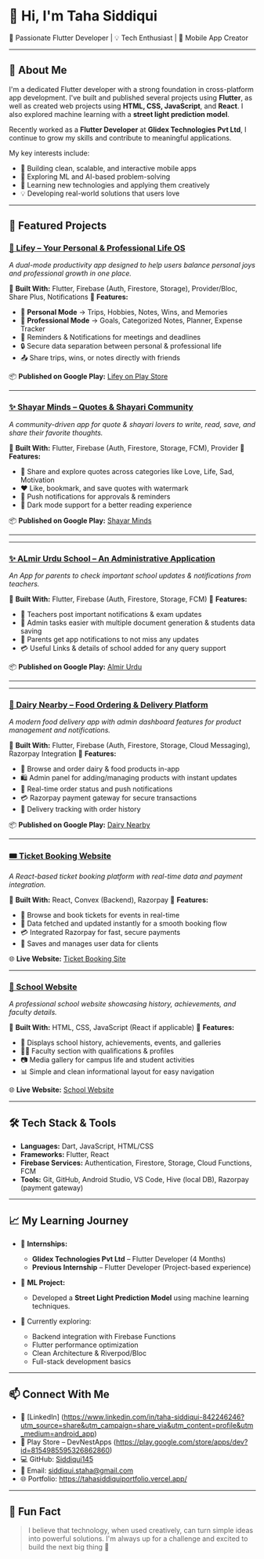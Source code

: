 # 👋 Hi, I'm Taha Siddiqui

🚀 Passionate Flutter Developer | 💡 Tech Enthusiast | 📱 Mobile App Creator

---

## 🌟 About Me

I'm a dedicated Flutter developer with a strong foundation in cross-platform app development. I've built and published several projects using **Flutter**, as well as created web projects using **HTML, CSS, JavaScript**, and **React**. I also explored machine learning with a **street light prediction model**.

Recently worked as a **Flutter Developer** at **Glidex Technologies Pvt Ltd**, I continue to grow my skills and contribute to meaningful applications.

My key interests include:
- 📱 Building clean, scalable, and interactive mobile apps
- 🧠 Exploring ML and AI-based problem-solving
- 🚀 Learning new technologies and applying them creatively
- 💡 Developing real-world solutions that users love

---

## 📌 Featured Projects

### [🌿 Lifey – Your Personal & Professional Life OS](#)

*A dual-mode productivity app designed to help users balance personal joys and professional growth in one place.*

🔹 **Built With:** Flutter, Firebase (Auth, Firestore, Storage), Provider/Bloc, Share Plus, Notifications
🔹 **Features:**

* 🏡 **Personal Mode** → Trips, Hobbies, Notes, Wins, and Memories
* 💼 **Professional Mode** → Goals, Categorized Notes, Planner, Expense Tracker
* 🔔 Reminders & Notifications for meetings and deadlines
* 🔒 Secure data separation between personal & professional life
* 📤 Share trips, wins, or notes directly with friends

📦 **Published on Google Play:** [Lifey on Play Store](https://play.google.com/store/apps/details?id=com.thrive_well.apps)

---

### [✨ Shayar Minds – Quotes & Shayari Community](#)

*A community-driven app for quote & shayari lovers to write, read, save, and share their favorite thoughts.*

🔹 **Built With:** Flutter, Firebase (Auth, Firestore, Storage, FCM), Provider
🔹 **Features:**

* 💬 Share and explore quotes across categories like Love, Life, Sad, Motivation
* ❤️ Like, bookmark, and save quotes with watermark
* 🔔 Push notifications for approvals & reminders
* 🌙 Dark mode support for a better reading experience

📦 **Published on Google Play:** [Shayar Minds](https://play.google.com/store/apps/details?id=com.shayarminds.app)

---

---

### [✨ ALmir Urdu School – An Administrative Application](#)

*An App for parents to check important school updates & notifications from teachers.*

🔹 **Built With:** Flutter, Firebase (Auth, Firestore, Storage, FCM)
🔹 **Features:**

* 💬 Teachers post important notifications & exam updates
* 💼 Admin tasks easier with multiple document generation & students data saving
* 🔔 Parents get app notifications to not miss any updates
* 💳 Useful Links & details of school added for any query support

📦 **Published on Google Play:** [Almir Urdu](https://play.google.com/store/apps/details?id=com.schooly.apps)

---

---

### [🥗 Dairy Nearby – Food Ordering & Delivery Platform](#)

*A modern food delivery app with admin dashboard features for product management and notifications.*

🔹 **Built With:** Flutter, Firebase (Auth, Firestore, Storage, Cloud Messaging), Razorpay Integration
🔹 **Features:**

* 🛒 Browse and order dairy & food products in-app
* 🛍️ Admin panel for adding/managing products with instant updates
* 🔔 Real-time order status and push notifications
* 💳 Razorpay payment gateway for secure transactions
* 🚚 Delivery tracking with order history

📦 **Published on Google Play:** [Dairy Nearby](https://play.google.com/store/apps/details?id=com.dairynearby.devnest)

---

### [🎟️ Ticket Booking Website](#)

*A React-based ticket booking platform with real-time data and payment integration.*

🔹 **Built With:** React, Convex (Backend), Razorpay
🔹 **Features:**

* 🎫 Browse and book tickets for events in real-time
* 📡 Data fetched and updated instantly for a smooth booking flow
* 💳 Integrated Razorpay for fast, secure payments
* 💾 Saves and manages user data for clients

🌐 **Live Website:** [Ticket Booking Site](https://www.ticketr-yoloclub.in)

---

### [🏫 School Website](#)

*A professional school website showcasing history, achievements, and faculty details.*

🔹 **Built With:** HTML, CSS, JavaScript (React if applicable)
🔹 **Features:**

* 🏫 Displays school history, achievements, events, and galleries
* 👩‍🏫 Faculty section with qualifications & profiles
* 📷 Media gallery for campus life and student activities
* 📊 Simple and clean informational layout for easy navigation

🌐 **Live Website:** [School Website](https://www.almirschool.in)

---

## 🛠 Tech Stack & Tools

- **Languages:** Dart, JavaScript, HTML/CSS
- **Frameworks:** Flutter, React
- **Firebase Services:** Authentication, Firestore, Storage, Cloud Functions, FCM
- **Tools:** Git, GitHub, Android Studio, VS Code, Hive (local DB), Razorpay (payment gateway)

---

## 📈 My Learning Journey

- 🏢 **Internships:**  
  - **Glidex Technologies Pvt Ltd** – Flutter Developer (4 Months)  
  - **Previous Internship** – Flutter Developer (Project-based experience)  

- 🧠 **ML Project:**  
  - Developed a **Street Light Prediction Model** using machine learning techniques.

- 🌱 Currently exploring:
  - Backend integration with Firebase Functions
  - Flutter performance optimization
  - Clean Architecture & Riverpod/Bloc
  - Full-stack development basics

---

## 📫 Connect With Me

- 💼 [LinkedIn] (https://www.linkedin.com/in/taha-siddiqui-842246246?utm_source=share&utm_campaign=share_via&utm_content=profile&utm_medium=android_app)
- 📱 Play Store – DevNestApps (https://play.google.com/store/apps/dev?id=8154985595326862860)
- 💻 GitHub: [Siddiqui145](https://github.com/Siddiqui145)
- 📧 Email: siddiqui.staha@gmail.com
- 🌐 Portfolio: https://tahasiddiquiportfolio.vercel.app/

---

## 🧠 Fun Fact

> I believe that technology, when used creatively, can turn simple ideas into powerful solutions. I'm always up for a challenge and excited to build the next big thing 🚀

